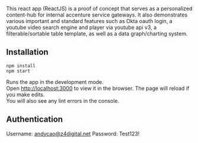 This react app (ReactJS) is a proof of concept that serves as a personalized content-hub for internal accenture service gateways. It also demonstrates various important and standard features such as Okta oauth login, a youtube video search engine and player via youtube api v3, a filterable/sortable table template, as well as a data graph/charting system.

## Installation

```
npm install
npm start
```

Runs the app in the development mode.<br>
Open [http://localhost:3000](http://localhost:3000) to view it in the browser.
The page will reload if you make edits.<br>
You will also see any lint errors in the console.

## Authentication
Username: andycao@z4digital.net
Password: Test123!

